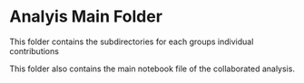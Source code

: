 # Analyis Main Folder

This folder contains the subdirectories for each groups individual contributions

This folder also contains the main notebook file of the collaborated analysis. 
